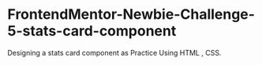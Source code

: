# FrontendMentor-Newbie-Challenge-5-stats-card-component
Designing a stats card component as Practice Using HTML , CSS.
